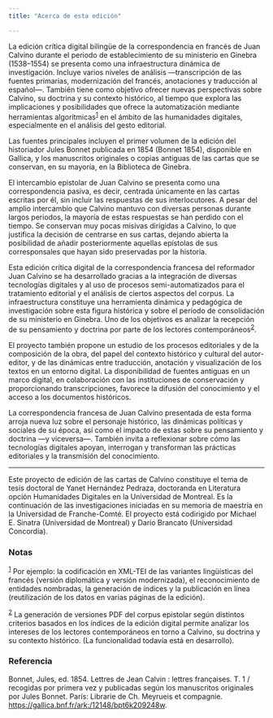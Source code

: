 ```yaml
---
title: "Acerca de esta edición"

---
```


La edición crítica digital bilingüe de la correspondencia en francés de Juan Calvino durante el periodo de establecimiento de su ministerio en Ginebra (1538–1554) se presenta como una infraestructura dinámica de investigación. Incluye varios niveles de análisis —transcripción de las fuentes primarias, modernización del francés, anotaciones y traducción al español—. También tiene como objetivo ofrecer nuevas perspectivas sobre Calvino, su doctrina y su contexto histórico, al tiempo que explora las implicaciones y posibilidades que ofrece la automatización mediante herramientas algorítmicas<sup><a name="n1" href="#nota1">1</a></sup> en el ámbito de las humanidades digitales, especialmente en el análisis del gesto editorial.

Las fuentes principales incluyen el primer volumen de la edición del historiador Jules Bonnet publicada en 1854 (Bonnet 1854), disponible en Gallica, y los manuscritos originales o copias antiguas de las cartas que se conservan, en su mayoría, en la Biblioteca de Ginebra.

El intercambio epistolar de Juan Calvino se presenta como una correspondencia pasiva, es decir, centrada únicamente en las cartas escritas por él, sin incluir las respuestas de sus interlocutores. A pesar del amplio intercambio que Calvino mantuvo con diversas personas durante largos periodos, la mayoría de estas respuestas se han perdido con el tiempo. Se conservan muy pocas misivas dirigidas a Calvino, lo que justifica la decisión de centrarse en sus cartas, dejando abierta la posibilidad de añadir posteriormente aquellas epístolas de sus corresponsales que hayan sido preservadas por la historia.

Esta edición crítica digital de la correspondencia francesa del reformador Juan Calvino se ha desarrollado gracias a la integración de diversas tecnologías digitales y al uso de procesos semi-automatizados para el tratamiento editorial y el análisis de ciertos aspectos del corpus. La infraestructura constituye una herramienta dinámica y pedagógica de investigación sobre esta figura histórica y sobre el período de consolidación de su ministerio en Ginebra. Uno de los objetivos es analizar la recepción de su pensamiento y doctrina por parte de los lectores contemporáneos<sup><a name="n2" href="#nota2">2</a></sup>.

El proyecto también propone un estudio de los procesos editoriales y de la composición de la obra, del papel del contexto histórico y cultural del autor-editor, y de las dinámicas entre traducción, anotación y visualización de los textos en un entorno digital. La disponibilidad de fuentes antiguas en un marco digital, en colaboración con las instituciones de conservación y proporcionando transcripciones, favorece la difusión del conocimiento y el acceso a los documentos históricos.

La correspondencia francesa de Juan Calvino presentada de esta forma arroja nueva luz sobre el personaje histórico, las dinámicas políticas y sociales de su época, así como el impacto de estas sobre su pensamiento y doctrina —y viceversa—. También invita a reflexionar sobre cómo las tecnologías digitales apoyan, interrogan y transforman las prácticas editoriales y la transmisión del conocimiento.

----

Este proyecto de edición de las cartas de Calvino constituye el tema de tesis doctoral de Yanet Hernández Pedraza, doctoranda en Literatura opción Humanidades Digitales en la Universidad de Montreal. Es la continuación de las investigaciones iniciadas en su memoria de maestría en la Universidad de Franche-Comté. El proyecto está codirigido por Michael E. Sinatra (Universidad de Montreal) y Dario Brancato (Universidad Concordia).

### Notas
<p><sup><a name="nota1" href="#n1">1</a></sup> Por ejemplo: la codificación en XML-TEI de las variantes lingüísticas del francés (versión diplomática y versión modernizada), el reconocimiento de entidades nombradas, la generación de índices y la publicación en línea (reutilización de los datos en varias páginas de la edición).</p>

<p><sup><a name="nota2" href="#n2">2</a></sup> La generación de versiones PDF del corpus epistolar según distintos criterios basados en los índices de la edición digital permite analizar los intereses de los lectores contemporáneos en torno a Calvino, su doctrina y su contexto histórico. (La funcionalidad todavía está en desarrollo).</p>

### Referencia
Bonnet, Jules, ed. 1854. Lettres de Jean Calvin : lettres françaises. T. 1 / recogidas por primera vez y publicadas según los manuscritos originales por Jules Bonnet. París: Librarie de Ch. Meyrueis et compagnie. https://gallica.bnf.fr/ark:/12148/bpt6k209248w.
